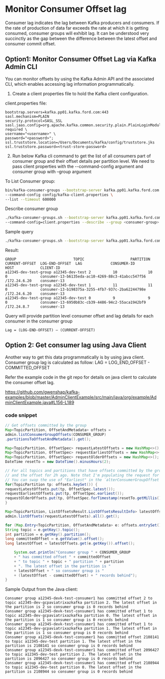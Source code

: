 # Monitor Consumer Offset lag

Consumer lag indicates the lag between Kafka producers and consumers. If the rate of production of data far exceeds the rate at which it is getting consumed, consumer groups will exhibit lag. 
It can be understood very succinctly as the gap between the difference between the latest offset and consumer commit offset.

## Option1: Monitor Consumer Offset Lag via Kafka Admin CLI

You can monitor offsets by using the Kafka Admin API and the associated CLI, which enables accessing lag information programmatically.

1.	Create a client properties file to hold the Kafka client configuration.

client.properties file:

```properties
bootstrap.servers=kafka.pp01.kafka.ford.com:443
sasl.mechanism=PLAIN
security.protocol=SASL_SSL
sasl.jaas.config=org.apache.kafka.common.security.plain.PlainLoginModule required \
username="<username>" \
password="<password>";
ssl.truststore.location=/Users/Documents/kafka/config/truststore.jks
ssl.truststore.password=<trust-store-password>

```
2.	Run below Kafka cli command to get the list of all consumers part of consumer group and their offset details per partition level. We need to pass client properties with the --command-config argument and consumer group with –group argument

To List Consumer group:
```sh
bin/kafka-consumer-groups --bootstrap-server kafka.pp01.kafka.ford.com:443 \
--command-config config/kafka-client.properties \
--list --timeout 600000
```

Describe consumer group
```sh
./kafka-consumer-groups.sh --bootstrap-server kafka.pp01.kafka.ford.com:443 \
--command-config=client.properties --describe --group <consumer-group> --timeout 600000
````
Sample query
```sh
./kafka-consumer-groups.sh --bootstrap-server kafka.pp01.kafka.ford.com:443 --command-config=client.properties --group servicebus-sink-consumer --describe
````

Result:

    GROUP                          TOPIC                     PARTITION  CURRENT-OFFSET  LOG-END-OFFSET  LAG             CONSUMER-ID                                      HOST            CLIENT-ID
    a12345-dev-test-group a12345-dev-test 2          10              10              0               consumer-13-b6135eda-ac10-4269-88c3-41abcc547f56 /172.24.6.20    consumer-13
    a12345-dev-test-group a12345-dev-test 1          11              11              0               consumer-13-b198375a-3255-4fb7-937c-2ba62244798e /172.24.6.20    consumer-13
    a12345-dev-test-group a12345-dev-test 0          9               9               0               consumer-13-6950b83c-cb39-4486-94c2-55aca1942bf9 /172.24.8.7     consumer-13

Query will provide partition level consumer offset and lag details for each consumer in the consumer group

    Lag = (LOG-END-OFFSET) – (CURRENT-OFFSET)

## Option 2: Get consumer lag using Java Client

Another way to get this data programmatically is by using java client. Consumer group lag is calculated as follow: LAG = LOG_END_OFFSET - COMMITTED_OFFSET

Refer the example code in the git repo for details on java client to calculate the consumer offset lag.

https://github.com/gwenshap/kafka-examples/blob/master/AdminClientExample/src/main/java/org/example/AdminClientExample.java#L156-L189

### code snippet

````java
// Get offsets committed by the group
Map<TopicPartition, OffsetAndMetadata> offsets =
admin.listConsumerGroupOffsets(CONSUMER_GROUP)
.partitionsToOffsetAndMetadata().get();

Map<TopicPartition, OffsetSpec> requestLatestOffsets = new HashMap<>();
Map<TopicPartition, OffsetSpec> requestEarliestOffsets = new HashMap<>();
Map<TopicPartition, OffsetSpec> requestOlderOffsets = new HashMap<>();
DateTime resetTo = new DateTime().minusHours(2);

// For all topics and partitions that have offsets committed by the group, get their latest offsets, earliest offsets
// and the offset for 2h ago. Note that I'm populating the request for 2h old offsets, but not using them.
// You can swap the use of "Earliest" in the `alterConsumerGroupOffset` example with the offsets from 2h ago
for(TopicPartition tp: offsets.keySet()) {
requestLatestOffsets.put(tp, OffsetSpec.latest());
requestEarliestOffsets.put(tp, OffsetSpec.earliest());
requestOlderOffsets.put(tp, OffsetSpec.forTimestamp(resetTo.getMillis()));
}

Map<TopicPartition, ListOffsetsResult.ListOffsetsResultInfo> latestOffsets =
admin.listOffsets(requestLatestOffsets).all().get();

for (Map.Entry<TopicPartition, OffsetAndMetadata> e: offsets.entrySet()) {
String topic = e.getKey().topic();
int partition = e.getKey().partition();
long committedOffset = e.getValue().offset();
long latestOffset = latestOffsets.get(e.getKey()).offset();

    System.out.println("Consumer group " + CONSUMER_GROUP
    + " has committed offset " + committedOffset
    + " to topic " + topic + " partition " + partition
    + ". The latest offset in the partition is "
    + latestOffset + " so consumer group is "
    + (latestOffset - committedOffset) + " records behind");
}

````

Sample Output from the Java client:


    Consumer group a12345-devk-test-consumer1 has committed offset 2 to topic a12345-dev-gcpaviatrixazkafka partition 2. The latest offset in the partition is 2 so consumer group is 0 records behind
    Consumer group a12345-devk-test-consumer1 has committed offset 1 to topic a12345-dev-gcpaviatrixazkafka partition 0. The latest offset in the partition is 1 so consumer group is 0 records behind
    Consumer group a12345-devk-test-consumer1 has committed offset 1 to topic a12345-dev-gcpaviatrixazkafka partition 1. The latest offset in the partition is 1 so consumer group is 0 records behind
    Consumer group a12345-devk-test-consumer1 has committed offset 2108141 to topic a12345-dev-test partition 1. The latest offset in the partition is 2108141 so consumer group is 0 records behind
    Consumer group a12345-devk-test-consumer1 has committed offset 2096427 to topic a12345-dev-test partition 2. The latest offset in the partition is 2096427 so consumer group is 0 records behind
    Consumer group a12345-devk-test-consumer1 has committed offset 2108944 to topic a12345-dev-test partition 0. The latest offset in the partition is 2108944 so consumer group is 0 records behind
